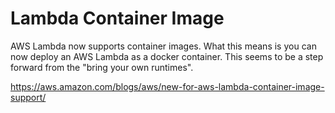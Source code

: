 # Lambda Container Image

AWS Lambda now supports container images. What this means is you can now deploy an AWS Lambda as a docker container. This seems to be a step forward from the "bring your own runtimes".

https://aws.amazon.com/blogs/aws/new-for-aws-lambda-container-image-support/
